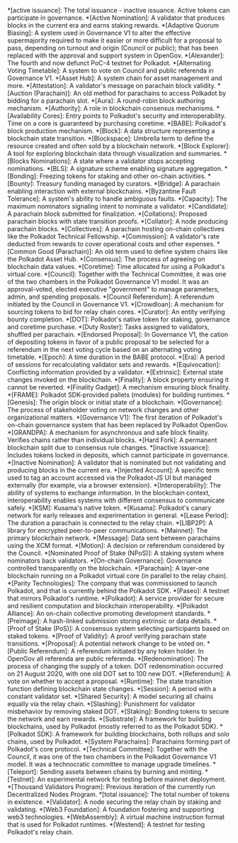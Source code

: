 *[active issuance]: The total issuance - inactive issuance. Active tokens can participate in governance.
*[Active Nomination]: A validator that produces blocks in the current era and earns staking rewards.
*[Adaptive Quorum Biasing]: A system used in Governance V1 to alter the effective supermajority required to make it easier or more difficult for a proposal to pass, depending on turnout and origin (Council or public); that has been replaced with the approval and support system in OpenGov.
*[Alexander]: The fourth and now defunct PoC-4 testnet for Polkadot.
*[Alternating Voting Timetable]: A system to vote on Council and public referenda in Governance V1.
*[Asset Hub]: A system chain for asset management and more.
*[Attestation]: A validator's message on parachain block validity.
*[Auction (Parachain)]: An old method for parachains to access Polkadot by bidding for a parachain slot.
*[Aura]: A round-robin block authoring mechanism.
*[Authority]: A role in blockchain consensus mechanisms.
*[Availability Cores]: Entry points to Polkadot's security and interoperability. Time on a core is guaranteed by purchasing coretime.
*[BABE]: Polkadot's block production mechanism.
*[Block]: A data structure representing a blockchain state transition.
*[Blockspace]: Umbrella term to define the resource created and often sold by a blockchain network.
*[Block Explorer]: A tool for exploring blockchain data through visualization and summaries.
*[Blocks Nominations]: A state where a validator stops accepting nominations.
*[BLS]: A signature scheme enabling signature aggregation.
*[Bonding]: Freezing tokens for staking and other on-chain activities.
*[Bounty]: Treasury funding managed by curators.
*[Bridge]: A parachain enabling interaction with external blockchains.
*[Byzantine Fault Tolerance]: A system's ability to handle ambiguous faults.
*[Capacity]: The maximum nominators signaling intent to nominate a validator.
*[Candidate]: A parachain block submitted for finalization.
*[Collations]: Proposed parachain blocks with state transition proofs.
*[Collator]: A node producing parachain blocks.
*[Collectives]: A parachain hosting on-chain collectives like the Polkadot Technical Fellowship.
*[Commission]: A validator's rate deducted from rewards to cover operational costs and other expenses.
*[Common Good (Parachain)]: An old term used to define system chains like the Polkadot Asset Hub.
*[Consensus]: The process of agreeing on blockchain data values.
*[Coretime]: Time allocated for using a Polkadot's virtual core.
*[Council]: Together with the Technical Committee, it was one of the two chambers in the Polkadot Governance V1 model. It was an approval-voted, elected executive "government" to manage parameters, admin, and spending proposals.
*[Council Referendum]: A referendum initiated by the Council in Governance V1.
*[Crowdloan]: A mechanism for sourcing tokens to bid for relay chain cores.
*[Curator]: An entity verifying bounty completion.
*[DOT]: Polkadot's native token for staking, governance and coretime purchase.
*[Duty Roster]: Tasks assigned to validators, shuffled per parachain.
*[Endorsed Proposal]: In Governance V1, the cation of depositing tokens in favor of a public proposal to be selected for a referendum in the next voting cycle based on an alternating voting timetable.
*[Epoch]: A time duration in the BABE protocol.
*[Era]: A period of sessions for recalculating validator sets and rewards.
*[Equivocation]: Conflicting information provided by a validator.
*[Extrinsic]: External state changes invoked on the blockchain.
*[Finality]: A block property ensuring it cannot be reverted.
*[Finality Gadget]: A mechanism ensuring block finality.
*[FRAME]: Polkadot SDK-provided pallets (modules) for building runtimes.
*[Genesis]: The origin block or initial state of a blockchain.
*[Governance]: The process of stakeholder voting on network changes and other organizational matters.
*[Governance V1]: The first iteration of Polkadot's on-chain governance system that has been replaced by Polkadot OpenGov.
*[GRANDPA]: A mechanism for asynchronous and safe block finality. Verifies chains rather than individual blocks.
*[Hard Fork]: A permanent blockchain split due to consensus rule changes.
*[inactive issuance]: Includes tokens locked in deposits, which cannot participate in governance.
*[Inactive Nomination]: A validator that is nominated but not validating and producing blocks in the current era.
*[Injected Account]: A specific term used to tag an account accessed via the Polkadot-JS UI but managed externally (for example, via a browser extension).
*[Interoperability]: The ability of systems to exchange information. In the blockchain context, interoperability enables systems with different consensus to communicate safely.
*[KSM]: Kusama's native token.
*[Kusama]: Polkadot's canary network for early releases and experimentation in general.
*[Lease Period]: The duration a parachain is connected to the relay chain.
*[LIBP2P]: A library for encrypted peer-to-peer communications.
*[Mainnet]: The primary blockchain network.
*[Message]: Data sent between parachains using the XCM format.
*[Motion]: A decision or referendum considered by the Council.
*[Nominated Proof of Stake (NPoS)]: A staking system where nominators back validators.
*[On-chain Governance]: Governance controlled transparently on the blockchain.
*[Parachain]: A layer-one blockchain running on a Polkadot virtual core (in parallel to the relay chain).
*[Parity Technologies]: The company that was commissioned to launch Polkadot, and that is currently behind the Polkadot SDK.
*[Paseo]: A testnet that mirrors Polkadot's runtime.
*[Polkadot]: A service provider for secure and resilient computation and blockchain interoperability.
*[Polkadot Alliance]: An on-chain collective promoting development standards.
*[Preimage]: A hash-linked submission storing extrinsic or data details.
*[Proof of Stake (PoS)]: A consensus system selecting participants based on staked tokens.
*[Proof of Validity]: A proof verifying parachain state transitions.
*[Proposal]: A potential network change to be voted on.
*[Public Referendum]: A referendum initiated by any token holder. In OpenGov all referenda are public referenda.
*[Redenomination]: The process of changing the supply of a token. DOT redenomination occurred on 21 August 2020, with one old DOT set to 100 new DOT.
*[Referendum]: A vote on whether to accept a proposal.
*[Runtime]: The state transition function defining blockchain state changes.
*[Session]: A period with a constant validator set.
*[Shared Security]: A model securing all chains equally via the relay chain.
*[Slashing]: Punishment for validator misbehavior by removing staked DOT.
*[Staking]: Bonding tokens to secure the network and earn rewards.
*[Substrate]: A framework for building blockchains, used by Polkadot (mostly referred to as the Polkadot SDK).
*[Polkadot SDK]: A framework for building blockchains, both rollups and solo chains, used by Polkadot.
*[System Parachains]: Parachains forming part of Polkadot's core protocol.
*[Technical Committee]: Together with the Council, it was one of the two chambers in the Polkadot Governance V1 model. It was a technocratic committee to manage upgrade timelines.
*[Teleport]: Sending assets between chains by burning and minting.
*[Testnet]: An experimental network for testing before mainnet deployment.
*[Thousand Validators Program]: Previous iteration of the currently run Decentralized Nodes Program.
*[total issuance]: The total number of tokens in existence.
*[Validator]: A node securing the relay chain by staking and validating.
*[Web3 Foundation]: A foundation fostering and supporting web3 technologies.
*[WebAssembly]: A virtual machine instruction format that is used for Polkadot runtimes.
*[Westend]: A testnet for testing Polkadot's relay chain.

